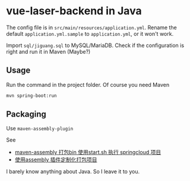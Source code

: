# vue-laser-backend in Java
The config file is in `src/main/resources/application.yml`. Rename the default `application.yml.sample` to `application.yml`, or it won't work. 

Import `sql/jiguang.sql` to MySQL/MariaDB. Check if the configuration is right and run it in Maven (Maybe?)

## Usage
Run the command in the project folder. Of course you need Maven
```bash
mvn spring-boot:run
```
## Packaging
Use `maven-assembly-plugin`

 See 
 - [maven-assembly 打包bin 使用start.sh 执行 springcloud 项目](https://blog.csdn.net/yt438936731/article/details/106401279)
 - [使用assembly 插件定制化打包项目](https://www.jianshu.com/p/64c880359864)

I barely know anything about Java. So I leave it to you. 